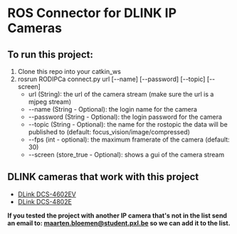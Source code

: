 # ROS Connector for DLINK IP Cameras
## To run this project:
1. Clone this repo into your catkin_ws
2. rosrun RODIPCa connect.py url [--name] [--password] [--topic] [--screen]
   * url (String): the url of the camera stream (make sure the url is a mjpeg stream)
   * --name (String - Optional): the login name for the camera
   * --password (String - Optional): the login password for the camera
   * --topic (String - Optional): the name for the rostopic the data will be published to (default: focus_vision/image/compressed)
   * --fps (int - optional): the maximum framerate of the camera (default: 30)
   * --screen (store_true - Optional): shows a gui of the camera stream

## DLINK cameras that work with this project
* [DLink DCS-4602EV](http://www.dlink.com/uk/en/products/dcs-4602ev-full-hd-outdoor-vandal-proof-poe-dome-camera)
* [DLink DCS-4802E](http://us.dlink.com/products/business-ip-cameras/vigilance-full-hd-outdoor-mini-dome-network-camera/)

**If you tested the project with another IP camera that's not in the list send an email to: maarten.bloemen@student.pxl.be so we can add it to the list.**
